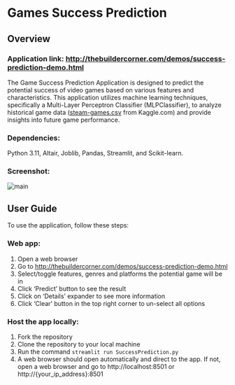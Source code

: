 # Games Success Prediction

## Overview

### Application link: http://thebuildercorner.com/demos/success-prediction-demo.html

The Game Success Prediction Application is designed to predict the potential success of video games based on various features and characteristics. 
This application utilizes machine learning techniques, specifically a Multi-Layer Perceptron Classifier (MLPClassifier), 
to analyze historical game data ([steam-games.csv](https://www.kaggle.com/datasets/amanbarthwal/steam-store-data/data) from Kaggle.com) and provide insights into future game performance.

### Dependencies:
Python 3.11, Altair, Joblib, Pandas, Streamlit, and Scikit-learn.

### Screenshot:
![main](https://github.com/hoan-swe/game-success-prediction/assets/152995318/42f5a1f2-7a83-4079-b121-a3064cbd036c)

## User Guide
To use the application, follow these steps:

### Web app:
1. Open a web browser
2. Go to http://thebuildercorner.com/demos/success-prediction-demo.html
3. Select/toggle features, genres and platforms the potential game will be in
4. Click ‘Predict’ button to see the result
5. Click on ‘Details’ expander to see more information
6. Click ‘Clear’ button in the top right corner to un-select all options
	
### Host the app locally:
1. Fork the repository
2. Clone the repository to your local machine
3. Run the command `streamlit run SuccessPrediction.py`
4. A web browser should open automatically and direct to the app. If not, open a web browser and go to http://localhost:8501 or http://{your_ip_address}:8501
